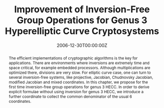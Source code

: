 ---
title: "Improvement of Inversion-Free Group Operations for Genus 3 Hyperelliptic Curve Cryptosystems"
authors:
- admin
- Thomas Wollinger
- Yumin Wang

date: "2006-12-30T00:00:00Z"

# Publication type.
# Legend: 0 = Uncategorized; 1 = Conference paper; 2 = Journal article;
# 3 = Preprint / Working Paper; 4 = Report; 5 = Book; 6 = Book section;
# 7 = Thesis; 8 = Patent
publication_types: ["6"]

# Publication name and optional abbreviated publication name.
publication: "*Chapter 7 in New Trends in Cryptographic Systems*"
publication_short: ""

abstract: The efficient implementations of cryptographic algorithms is the key for applications. There are environments where inversions are extremely time and space critical, for example embedded processors. Although multiplications are optimized there, divisions are very slow. For elliptic curve case, one can turn to several inversion-free systems, like projective, Jacobian, Chudnovsky Jacobian, modified Jacobian and mixed coordinates. In this chapter, we propose for the first time inversion-free group operations for genus 3 HECC. In order to derive explicit formulae without using inversion for genus 3 HECC, we introduce a further coordinate to collect the common denominator of the usual 6 coordinates. 
---